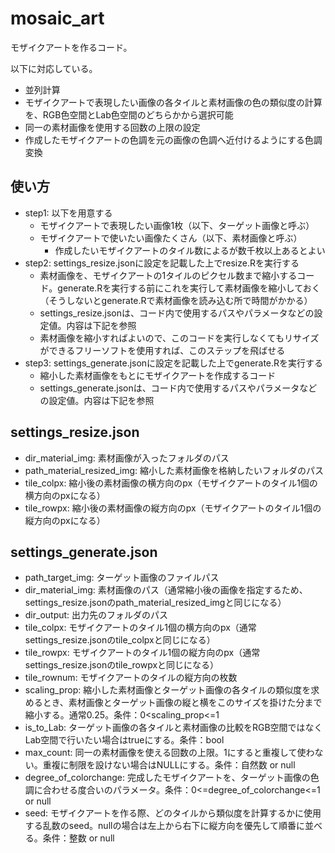 # mosaic_art

モザイクアートを作るコード。

以下に対応している。

- 並列計算
- モザイクアートで表現したい画像の各タイルと素材画像の色の類似度の計算を、RGB色空間とLab色空間のどちらかから選択可能
- 同一の素材画像を使用する回数の上限の設定
- 作成したモザイクアートの色調を元の画像の色調へ近付けるようにする色調変換

## 使い方

- step1: 以下を用意する
  - モザイクアートで表現したい画像1枚（以下、ターゲット画像と呼ぶ）
  - モザイクアートで使いたい画像たくさん（以下、素材画像と呼ぶ）
    - 作成したいモザイクアートのタイル数によるが数千枚以上あるとよい
- step2: settings_resize.jsonに設定を記載した上でresize.Rを実行する
  - 素材画像を、モザイクアートの1タイルのピクセル数まで縮小するコード。generate.Rを実行する前にこれを実行して素材画像を縮小しておく（そうしないとgenerate.Rで素材画像を読み込む所で時間がかかる）
  - settings_resize.jsonは、コード内で使用するパスやパラメータなどの設定値。内容は下記を参照
  - 素材画像を縮小すればよいので、このコードを実行しなくてもリサイズができるフリーソフトを使用すれば、このステップを飛ばせる
- step3: settings_generate.jsonに設定を記載した上でgenerate.Rを実行する
  - 縮小した素材画像をもとにモザイクアートを作成するコード
  - settings_generate.jsonは、コード内で使用するパスやパラメータなどの設定値。内容は下記を参照

## settings_resize.json

- dir_material_img: 素材画像が入ったフォルダのパス
- path_material_resized_img: 縮小した素材画像を格納したいフォルダのパス
- tile_colpx: 縮小後の素材画像の横方向のpx（モザイクアートのタイル1個の横方向のpxになる）
- tile_rowpx: 縮小後の素材画像の縦方向のpx（モザイクアートのタイル1個の縦方向のpxになる）

## settings_generate.json

- path_target_img: ターゲット画像のファイルパス
- dir_material_img: 素材画像のパス（通常縮小後の画像を指定するため、settings_resize.jsonのpath_material_resized_imgと同じになる）
- dir_output: 出力先のフォルダのパス
- tile_colpx: モザイクアートのタイル1個の横方向のpx（通常settings_resize.jsonのtile_colpxと同じになる）
- tile_rowpx: モザイクアートのタイル1個の縦方向のpx（通常settings_resize.jsonのtile_rowpxと同じになる）
- tile_rownum: モザイクアートのタイルの縦方向の枚数
- scaling_prop: 縮小した素材画像とターゲット画像の各タイルの類似度を求めるとき、素材画像とターゲット画像の縦と横をこのサイズを掛けた分まで縮小する。通常0.25。条件：0<scaling_prop<=1
- is_to_Lab: ターゲット画像の各タイルと素材画像の比較をRGB空間ではなくLab空間で行いたい場合はtrueにする。条件：bool
- max_count: 同一の素材画像を使える回数の上限。1にすると重複して使わない。重複に制限を設けない場合はNULLにする。条件：自然数 or null
- degree_of_colorchange: 完成したモザイクアートを、ターゲット画像の色調に合わせる度合いのパラメータ。条件：0<=degree_of_colorchange<=1 or null
- seed: モザイクアートを作る際、どのタイルから類似度を計算するかに使用する乱数のseed。nullの場合は左上から右下に縦方向を優先して順番に並べる。条件：整数 or null

